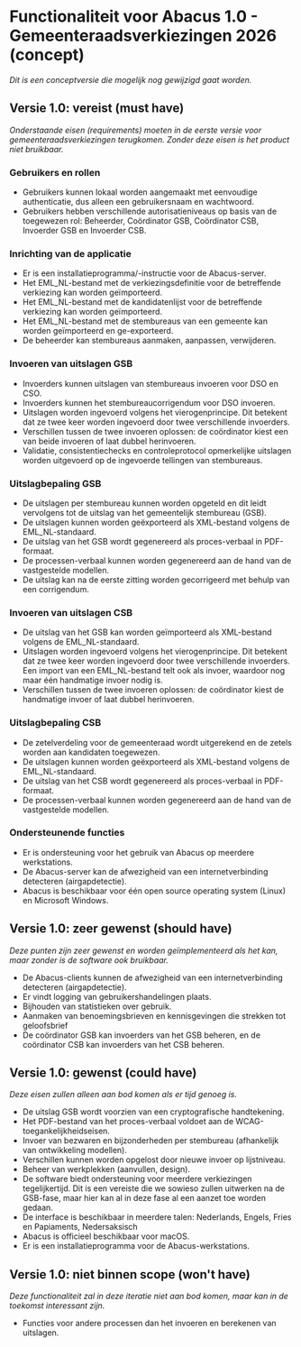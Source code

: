 # Functionaliteit voor Abacus 1.0 - Gemeenteraadsverkiezingen 2026 (concept)

*Dit is een conceptversie die mogelijk nog gewijzigd gaat worden.*

## Versie 1.0: vereist (must have)

*Onderstaande eisen (requirements) moeten in de eerste versie voor gemeenteraadsverkiezingen terugkomen. Zonder deze eisen is het product niet bruikbaar.*

### Gebruikers en rollen

- Gebruikers kunnen lokaal worden aangemaakt met eenvoudige authenticatie, dus alleen een gebruikersnaam en wachtwoord.
- Gebruikers hebben verschillende autorisatieniveaus op basis van de toegewezen rol: Beheerder, Coördinator GSB, Coördinator CSB, Invoerder GSB en Invoerder CSB.

### Inrichting van de applicatie

- Er is een installatieprogramma/-instructie voor de Abacus-server.
- Het EML_NL-bestand met de verkiezingsdefinitie voor de betreffende verkiezing kan worden geïmporteerd.
- Het EML_NL-bestand met de kandidatenlijst voor de betreffende verkiezing kan worden geïmporteerd.
- Het EML_NL-bestand met de stembureaus van een gemeente kan worden geïmporteerd en ge-exporteerd.
- De beheerder kan stembureaus aanmaken, aanpassen, verwijderen.

### Invoeren van uitslagen GSB

- Invoerders kunnen uitslagen van stembureaus invoeren voor DSO en CSO.
- Invoerders kunnen het stembureaucorrigendum voor DSO invoeren.
- Uitslagen worden ingevoerd volgens het vierogenprincipe. Dit betekent dat ze twee keer worden ingevoerd door twee verschillende invoerders.
- Verschillen tussen de twee invoeren oplossen: de coördinator kiest een van beide invoeren of laat dubbel herinvoeren.
- Validatie, consistentiechecks en controleprotocol opmerkelijke uitslagen worden uitgevoerd op de ingevoerde tellingen van stembureaus.

### Uitslagbepaling GSB

- De uitslagen per stembureau kunnen worden opgeteld en dit leidt vervolgens tot de uitslag van het gemeentelijk stembureau (GSB).
- De uitslagen kunnen worden geëxporteerd als XML-bestand volgens de EML_NL-standaard.
- De uitslag van het GSB wordt gegenereerd als proces-verbaal in PDF-formaat.
- De processen-verbaal kunnen worden gegenereerd aan de hand van de vastgestelde modellen.
- De uitslag kan na de eerste zitting worden gecorrigeerd met behulp van een corrigendum.

### Invoeren van uitslagen CSB

- De uitslag van het GSB kan worden geïmporteerd als XML-bestand volgens de EML_NL-standaard.
- Uitslagen worden ingevoerd volgens het vierogenprincipe. Dit betekent dat ze twee keer worden ingevoerd door twee verschillende invoerders. Een import van een EML_NL-bestand telt ook als invoer, waardoor nog maar één handmatige invoer nodig is.
- Verschillen tussen de twee invoeren oplossen: de coördinator kiest de handmatige invoer of laat dubbel herinvoeren.

### Uitslagbepaling CSB

- De zetelverdeling voor de gemeenteraad wordt uitgerekend en de zetels worden aan kandidaten toegewezen.
- De uitslagen kunnen worden geëxporteerd als XML-bestand volgens de EML_NL-standaard.
- De uitslag van het CSB wordt gegenereerd als proces-verbaal in PDF-formaat.
- De processen-verbaal kunnen worden gegenereerd aan de hand van de vastgestelde modellen.

### Ondersteunende functies

- Er is ondersteuning voor het gebruik van Abacus op meerdere werkstations.
- De Abacus-server kan de afwezigheid van een internetverbinding detecteren (airgapdetectie).
- Abacus is beschikbaar voor één open source operating system (Linux) en Microsoft Windows.

## Versie 1.0: zeer gewenst (should have)

*Deze punten zijn zeer gewenst en worden geïmplementeerd als het kan, maar zonder is de software ook bruikbaar.*

- De Abacus-clients kunnen de afwezigheid van een internetverbinding detecteren (airgapdetectie).
- Er vindt logging van gebruikershandelingen plaats.
- Bijhouden van statistieken over gebruik.
- Aanmaken van benoemingsbrieven en kennisgevingen die strekken tot geloofsbrief
- De coördinator GSB kan invoerders van het GSB beheren,
  en de coördinator CSB kan invoerders van het CSB beheren.

## Versie 1.0: gewenst (could have)

*Deze eisen zullen alleen aan bod komen als er tijd genoeg is.*

- De uitslag GSB wordt voorzien van een cryptografische handtekening.
- Het PDF-bestand van het proces-verbaal voldoet aan de WCAG-toegankelijkheidseisen.
- Invoer van bezwaren en bijzonderheden per stembureau (afhankelijk van ontwikkeling modellen).
- Verschillen kunnen worden opgelost door nieuwe invoer op lijstniveau.
- Beheer van werkplekken (aanvullen, design).
- De software biedt ondersteuning voor meerdere verkiezingen tegelijkertijd. Dit is een vereiste die we sowieso zullen uitwerken na de GSB-fase, maar hier kan al in deze fase al een aanzet toe worden gedaan.
- De interface is beschikbaar in meerdere talen: Nederlands, Engels, Fries en Papiaments, Nedersaksisch
- Abacus is officieel beschikbaar voor macOS.
- Er is een installatieprogramma voor de Abacus-werkstations.

## Versie 1.0: niet binnen scope (won't have)

*Deze functionaliteit zal in deze iteratie niet aan bod komen, maar kan in de toekomst interessant zijn.*

- Functies voor andere processen dan het invoeren en berekenen van uitslagen.
